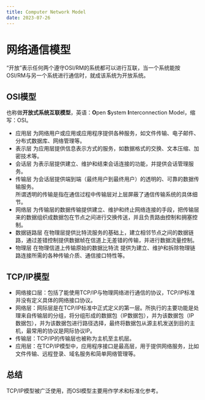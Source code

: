 ```yaml
---
title: Computer Network Model
date: 2023-07-26
---
```




# 网络通信模型

“开放”表示任何两个遵守OSI/RM的系统都可以进行互联，当一个系统能按OSI/RM与另一个系统进行通信时，就成该系统为开放系统。  

## OSI模型

也称做**开放式系统互联模型**，英语：**O**pen **S**ystem **I**nterconnection Model，缩写：OSI。

- 应用层
	为网络用户或应用或应用程序提供各种服务，如文件传输、电子邮件、分布式数据库、网络管理等。  
- 表示层
	为应用层提供信息表示方式的服务，如数据格式的交换、文本压缩、加密技术等。  
- 会话层
	为表示层提供建立、维护和结束会话连接的功能，并提供会话管理服务。  
- 传输层
	为会话层提供端到端（最终用户到最终用户）的透明的、可靠的数据传输服务。  
	所谓透明的传输是指在通信过程中传输层对上层屏蔽了通信传输系统的具体细节。  
- 网络层
	为传输层的数据传输提供建立、维护和终止网络连接的手段，把传输层来的数据组织成数据包在节点之间进行交换传送，并且负责路由控制和拥塞控制。  
- 数据链路层
	在物理层提供比特流服务的基础上，建立相邻节点之间的数据链路，通过差错控制提供数据帧在信道上无差错的传输，并进行数据流量控制。  
- 物理层
	在物理信道上传输原始的数据比特流
	提供为建立、维护和拆除物理链路连接所需的各种传输介质、通信接口特性等。  

## TCP/IP模型

- 网络接口层：包括了能使用TCP/IP与物理网络进行通信的协议，TCP/IP标准并没有定义具体的网络接口协议。  
- 网络层：网际层是在TCP/IP标准中正式定义的第一层。所执行的主要功能是处理来自传输层的分组，将分组形成的数据包（IP数据包），并为该数据包（IP数据包），并为该数据包进行路径选择，最终将数据包从源主机发送到目的主机，最常用的协议是网际协议IP。  
- 传输层：TCP/IP的传输层也被称为主机至主机层。
- 应用层：在TCP/IP模型中，应用程序接口是最高层，用于提供网络服务，比如文件传输、远程登录、域名服务和简单网络管理等。  

## 总结

TCP/IP模型被广泛使用，而OSI模型主要用作学术和标准化参考。